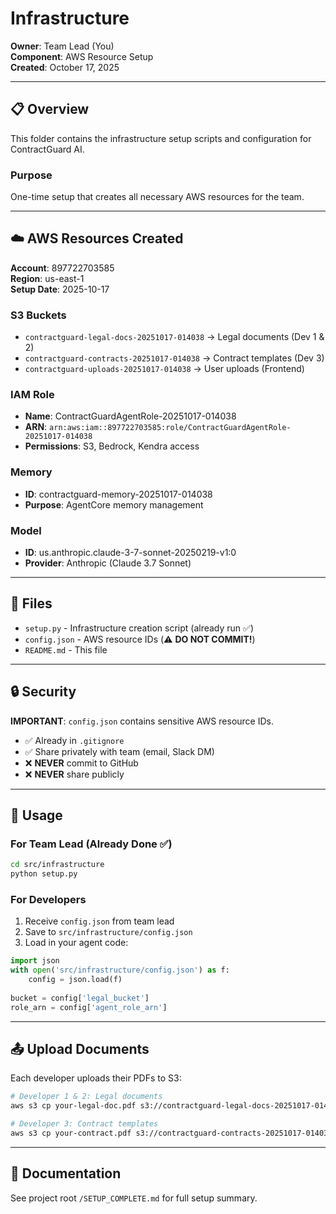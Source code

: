 # Infrastructure

**Owner**: Team Lead (You)  
**Component**: AWS Resource Setup  
**Created**: October 17, 2025

---

## 📋 Overview

This folder contains the infrastructure setup scripts and configuration for ContractGuard AI.

### Purpose
One-time setup that creates all necessary AWS resources for the team.

---

## ☁️ AWS Resources Created

**Account**: 897722703585  
**Region**: us-east-1  
**Setup Date**: 2025-10-17

### S3 Buckets
- `contractguard-legal-docs-20251017-014038` → Legal documents (Dev 1 & 2)
- `contractguard-contracts-20251017-014038` → Contract templates (Dev 3)
- `contractguard-uploads-20251017-014038` → User uploads (Frontend)

### IAM Role
- **Name**: ContractGuardAgentRole-20251017-014038
- **ARN**: `arn:aws:iam::897722703585:role/ContractGuardAgentRole-20251017-014038`
- **Permissions**: S3, Bedrock, Kendra access

### Memory
- **ID**: contractguard-memory-20251017-014038
- **Purpose**: AgentCore memory management

### Model
- **ID**: us.anthropic.claude-3-7-sonnet-20250219-v1:0
- **Provider**: Anthropic (Claude 3.7 Sonnet)

---

## 📁 Files

- `setup.py` - Infrastructure creation script (already run ✅)
- `config.json` - AWS resource IDs (⚠️ **DO NOT COMMIT!**)
- `README.md` - This file

---

## 🔒 Security

**IMPORTANT**: `config.json` contains sensitive AWS resource IDs.

- ✅ Already in `.gitignore`
- ✅ Share privately with team (email, Slack DM)
- ❌ **NEVER** commit to GitHub
- ❌ **NEVER** share publicly

---

## 🚀 Usage

### For Team Lead (Already Done ✅)
```bash
cd src/infrastructure
python setup.py
```

### For Developers
1. Receive `config.json` from team lead
2. Save to `src/infrastructure/config.json`
3. Load in your agent code:
```python
import json
with open('src/infrastructure/config.json') as f:
    config = json.load(f)
    
bucket = config['legal_bucket']
role_arn = config['agent_role_arn']
```

---

## 📤 Upload Documents

Each developer uploads their PDFs to S3:

```bash
# Developer 1 & 2: Legal documents
aws s3 cp your-legal-doc.pdf s3://contractguard-legal-docs-20251017-014038/

# Developer 3: Contract templates
aws s3 cp your-contract.pdf s3://contractguard-contracts-20251017-014038/
```

---

## 📖 Documentation

See project root `/SETUP_COMPLETE.md` for full setup summary.
